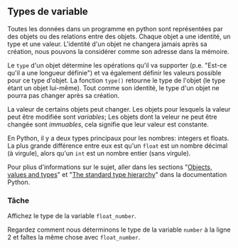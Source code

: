 ## Types de variable

Toutes les données dans un programme en python sont représentées par des objets ou des relations entre des objets.
Chaque objet a une identité, un type et une valeur.
L'identité d'un objet ne changera jamais après sa création, nous pouvons la considérer comme son adresse dans la mémoire.

Le `type` d'un objet détermine les opérations qu'il va supporter (p.e. "Est-ce qu'il a une longueur définie")
et va également définir les valeurs possible pour ce type d'objet.
La fonction `type()` retourne le type de l'objet (le type étant un objet lui-même).
Tout comme son identité, le type d'un objet ne pourra pas changer après sa création.

La valeur de certains objets peut changer. Les objets pour lesquels la valeur peut être modifiée sont <i>variables</i>;
Les objets dont la veleur ne peut être changée sont <i>immuables</i>, cela signifie que leur valeur est constante.

En Python, il y a deux types principaux pour les nombres: integers et floats.
La plus grande différence entre eux est qu'un `float` est un nombre décimal (à virgule),
alors qu'un `int` est un nombre entier (sans virgule).

Pour plius d'informations sur le sujet, aller dans les sections "<a href="https://docs.python.org/3/reference/datamodel.html#objects-values-and-types">Objects, values and types</a>"
et "<a href="https://docs.python.org/3/reference/datamodel.html#the-standard-type-hierarchy">The standard type hierarchy</a>"
dans la documentation Python.

### Tâche
Affichez le type de la variable `float_number`.

<div class="hint">
Regardez comment nous déterminons le type de la variable <code>number</code> à la ligne 2 et faîtes la même chose avec <code>float_number</code>.</div>
